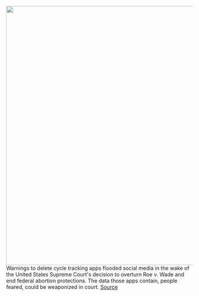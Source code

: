 <img src='https://cdn.vox-cdn.com/thumbor/A548mmHFbF6bQHYAaVCqw2y3bXc=/0x0:2040x1360/1200x800/filters:focal(857x517:1183x843)/cdn.vox-cdn.com/uploads/chorus_image/image/71034637/VRG_Illo_226044_K_Radtke_Period_Tracker.0.jpg' width='700px' /><br/>
Warnings to delete cycle tracking apps flooded social media in the wake of the United States Supreme Court's decision to overturn Roe v. Wade and end federal abortion protections. The data those apps contain, people feared, could be weaponized in court.
<a href='https://www.theverge.com/2022/6/30/23190142/delete-period-tracking-app-roe-v-wade-how-to'> Source <a/>